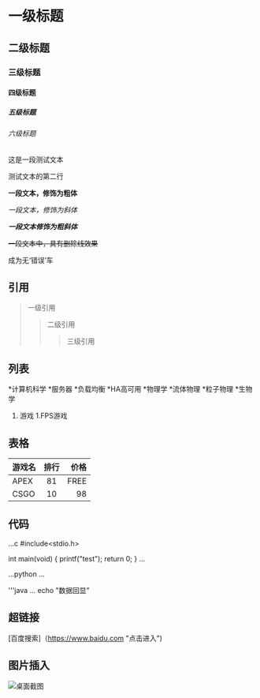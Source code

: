 # 一级标题
## 二级标题
### 三级标题
#### 四级标题
##### 五级标题
###### 六级标题

这是一段测试文本<br>

测试文本的第二行

**一段文本，修饰为粗体**

*一段文本，修饰为斜体*

***一段文本修饰为粗斜体***

~~一段文本中，具有删除线效果~~

成为无‘错误’车

## 引用

>一级引用
>>二级引用
>>>三级引用

## 列表

*计算机科学
 *服务器
  *负载均衡
  *HA高可用
*物理学
 *流体物理
 *粒子物理
*生物学

1. 游戏
  1.FPS游戏

## 表格
游戏名|排行|价格
---|:---:|---:
APEX|81|FREE
CSGO|10|98

## 代码

...c
#include<stdio.h>

int main(void)
{
  printf("test");
  return 0;
}
...

...python
...

'''java
...
     echo "数据回显”

## 超链接

[百度搜索]（https://www.baidu.com "点击进入")

## 图片插入
![桌面截图](E://fghf//aaa.png "def")
